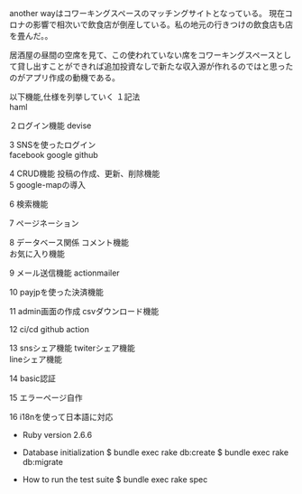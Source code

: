 another wayはコワーキングスペースのマッチングサイトとなっている。
現在コロナの影響で相次いで飲食店が倒産している。私の地元の行きつけの飲食店も店を畳んだ。。

居酒屋の昼間の空席を見て、この使われていない席をコワーキングスペースとして貸し出すことができれば追加投資なしで新たな収入源が作れるのではと思ったのがアプリ作成の動機である。


以下機能,仕様を列挙していく
１記法                            
haml

２ログイン機能
devise                                  

3 SNSを使ったログイン       
facebook google github
                                    
4 CRUD機能
投稿の作成、更新、削除機能
　　　　　　　　　　   
5 google-mapの導入                                

6 検索機能

7 ページネーション

8 データベース関係
コメント機能                            
お気に入り機能

9 メール送信機能
actionmailer        

10 payjpを使った決済機能

11 admin画面の作成
csvダウンロード機能

12 ci/cd 
github action                                

13 snsシェア機能
twiterシェア機能　                      
lineシェア機能

14 basic認証                                    

15 エラーページ自作  

16 i18nを使って日本語に対応  

* Ruby version
2.6.6

* Database initialization
$ bundle exec rake db:create
$ bundle exec rake db:migrate

* How to run the test suite
$ bundle exec rake spec
